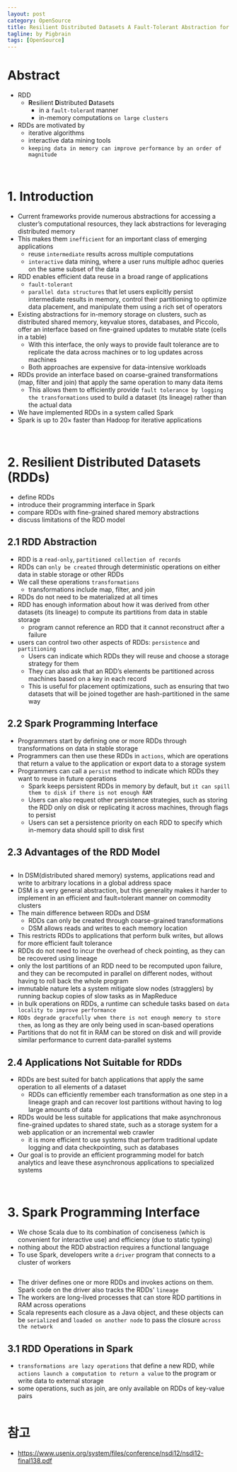 ```yaml
---
layout: post
category: OpenSource    
title: Resilient Distributed Datasets A Fault-Tolerant Abstraction for In-Memory Cluster 
tagline: by Pigbrain  
tags: [OpenSource]  
---
```


<!--more-->
  
# Abstract
* RDD
	* **R**esilient **D**istributed **D**atasets
		* in a `fault-toleran`t manner
		* in-memory computations `on large clusters`
* RDDs are motivated by  
	* iterative algorithms 
	* interactive data mining tools
	* `keeping data in memory
can improve performance by an order of magnitude`
  	
<br> 
  
# 1. Introduction
* Current frameworks provide numerous abstractions
for accessing a cluster’s computational resources, they lack abstractions for leveraging distributed memory  
* This makes them `inefficient` for an important class of emerging applications
	* reuse `intermediate` results across multiple computations
	* `interactive` data mining, where a user runs multiple adhoc queries on the same subset of the data
* RDD enables efficient data reuse in a broad range of applications 	
	* `fault-tolerant`  
	* `parallel data structures` that let users explicitly persist intermediate results in memory, control their partitioning to optimize data placement, and manipulate them using a rich set of operators  
* Existing abstractions for in-memory storage on clusters, such as distributed shared memory, keyvalue
stores, databases, and Piccolo, offer an
interface based on fine-grained updates to mutable state
(cells in a table)
	* With this interface, the only ways to provide fault tolerance are to replicate the data across machines or to log updates across machines  
	*  Both approaches are expensive for data-intensive workloads  
* RDDs provide an interface based on coarse-grained transformations (map, filter and join) that apply the same operation to many data items  
	* This allows them to efficiently provide `fault
tolerance by logging the transformations` used to build a dataset (its lineage) rather than the actual data  
* We have implemented RDDs in a system called Spark  
*  Spark is up to 20× faster than Hadoop for iterative applications  
  
<br>  
  
# 2. Resilient Distributed Datasets (RDDs)
* define RDDs  
* introduce their programming interface in Spark  
* compare RDDs with fine-grained shared memory abstractions  
* discuss limitations of the RDD model  
  
## 2.1 RDD Abstraction
* RDD is a `read-only`, `partitioned collection of records`  
* RDDs can `only be created` through deterministic operations on either data in stable storage or other RDDs  
* We call these operations `transformations`  
	* transformations include map, filter, and join  
* RDDs do not need to be materialized at all times  
* RDD has enough information about how it was derived from other datasets (its lineage) to compute its
partitions from data in stable storage  
	* program cannot reference an RDD that it cannot reconstruct after a failure 
* users can control two other aspects of RDDs: `persistence` and `partitioning`  
	* Users can indicate which RDDs they will reuse and choose a storage strategy for them    
	* They can also ask that an RDD’s elements be partitioned across machines based on a key in each record  
	* This is useful for placement optimizations, such as ensuring that two datasets that will be joined together are hash-partitioned in the same way  
	 
## 2.2 Spark Programming Interface  
* Programmers start by defining one or more RDDs through transformations on data in stable storage  
* Programmers can then use these RDDs in `actions`, which are operations that return a value to the application or export data to a storage system  
* Programmers can call a `persist` method to indicate which RDDs they want to reuse in future operations  
	* Spark keeps persistent RDDs in memory by default,
but `it can spill them to disk if there is not enough
RAM`  
	* Users can also request other persistence strategies, such as storing the RDD only on disk or replicating it across machines, through flags to persist  
	* Users can set a persistence priority on each RDD to specify which in-memory data should spill to disk first 
  
## 2.3 Advantages of the RDD Model  
  
<img src="/assets/themes/Snail/img/OpenSource/Spark/RDD/comparison_of_RDDs.png" alt="">    
  
* In DSM(distributed shared memory) systems, applications read and write to arbitrary locations in a global address space   
* DSM is a very general abstraction, but this generality makes it harder to implement in an efficient and fault=tolerant manner on commodity clusters  
* The main difference between RDDs and DSM 
	* RDDs can only be created through coarse-grained transformations  
	* DSM allows reads and writes to each memory location
* This restricts RDDs to applications that perform bulk writes, but allows for more efficient fault tolerance  
* RDDs do not need to incur the overhead of check pointing, as they can be recovered using lineage  
* only the lost partitions of an RDD need to be recomputed upon failure, and they can be recomputed in parallel on different nodes, without having to roll back the whole program  
* immutable nature lets a system mitigate slow nodes (stragglers) by running backup copies of slow tasks as in MapReduce  
* in bulk operations on RDDs, a runtime can schedule tasks based on `data locality to improve performance`    
* `RDDs degrade gracefully when there is not
enough memory to store them`, as long as they are only
being used in scan-based operations  
* Partitions that do not fit in RAM can be stored on disk and will provide similar performance to current data-parallel systems  

## 2.4 Applications Not Suitable for RDDs  
* RDDs are best suited for batch applications that apply the same operation to all elements of a dataset 
	* RDDs can efficiently remember each transformation as one step in a lineage graph and can recover lost partitions without having to log large amounts of data   
* RDDs would be less suitable for applications that make asynchronous fine-grained updates to shared state, such as a storage system for a web application or an incremental web crawler  
	* it is more efficient to use systems that perform traditional update logging and data checkpointing, such as databases  
* Our goal is to provide an efficient programming model for batch analytics and leave these asynchronous applications to specialized systems  
  
<br>  
      
# 3. Spark Programming Interface  
* We chose Scala due to its combination of conciseness (which is convenient for interactive use) and efficiency (due to static typing)  
* nothing about the RDD abstraction requires a functional language
* To use Spark, developers write a `driver` program that connects to a cluster of workers     
  
<img src="/assets/themes/Snail/img/OpenSource/Spark/RDD/driver.png" alt="">      
  
* The driver defines one or more RDDs and invokes actions on them. Spark code on the driver also tracks the RDDs' `lineage`  
* The workers are long-lived processes that can store RDD partitions in RAM across operations  
* Scala represents each closure as a Java object, and these objects can be `serialized` and `loaded on another node` to pass the closure `across the network`  
  
## 3.1 RDD Operations in Spark
* `transformations are lazy operations` that define a new RDD, while `actions launch a computation to return a value` to the program or write data to external storage  
* some operations, such as join, are only available on RDDs of key-value pairs  
  
<img src="/assets/themes/Snail/img/OpenSource/Spark/RDD/interface.png" alt="">      
  
    
# 참고  
* https://www.usenix.org/system/files/conference/nsdi12/nsdi12-final138.pdf  

